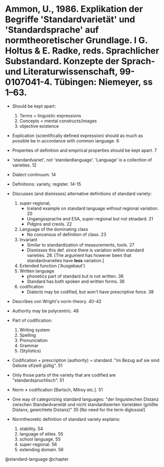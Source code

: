 # Ammon, U., 1986. Explikation der Begriffe 'Standardvarietät' und 'Standardsprache' auf normtheoretischer Grundlage.  I G. Holtus & E. Radke, reds. Sprachlicher Substandard. Konzepte der Sprach- und Literaturwissenschaft, 99-0107041-4. Tübingen: Niemeyer, ss 1–63.

- Should be kept apart:
  1. Terms = linguistic expressions
  2. Concepts = mental constructs/images
  3. objective existence

- Explication (scientifically defined expression) should as much as possible be in accordance with common language. 6

- Properties of definition and empirical properties should be kept apart. 7

- 'standardvariet', not 'standardlanguage'. 'Language' is a collection of varieties. 12

- Dialect continuum. 14

- Definitions: variety, register. 14-15

- Discusses (and dismisses) alternative definitions of standard variety: 
  1. super-regional,  
     - Iceland example on standard language without regional variation. 20
     - Ungangssprache and ESA, super-regional but not stnadard. 21
     - Pidgins and creols. 22
  2. Language of the dominating class  
      - No concensus of definition of class. 23
  3. Invariant
     - Similar to standardization of measurements, tools. 27
     - Dismisses this def. since there is variation within standard varieties. 28. [The argument has however been that standardvarieties have **less** variation.]
  4. Extended function ('Ausgebaut')
  5. Written language
     - phonetics part of standard but is not written. 36
     - Standard has both spoken and written forms. 36
  6. codification
     - Dialects may be codified, but won't have prescriptive force. 38

- Describes von Wright's norm-theory. 40-42

- Authority may be polycentric. 48

- Part of codification:
  1. Writing system
  2. Spelling
  3. Pronunciation
  4. Grammar
  5. (Stylistics)

- Codification + prescription (authority) = standard. "im Bezug auf sie sind Gebote ofizeill gültig". 51

- Only those parts of the variety that are codified are "standardspruchlisch". 51

- Norm ≠ codification [Bartsch, Milroy etc.]. 51

- One way of categorizing standard languages: "der linguistechen Distanz zwischen Standardvarietät und nicht standardisierten Varietäten (größte Distanx, gewichtete Distanz)" 35 [No need for the term diglossia!]

- Normtheoretic definition of standard variety explains:
  1. stability. 54
  2. language of elites. 55
  3. school language. 55
  4. super-regional. 56
  5. extending domain. 56

@standard-language
@chapter
